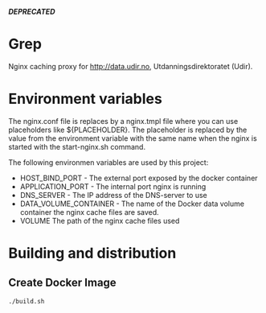 **_DEPRECATED_**

# Grep 

Nginx caching proxy for http://data.udir.no, Utdanningsdirektoratet (Udir).

# Environment variables
The nginx.conf file is replaces by a nginx.tmpl file where you can use placeholders like ${PLACEHOLDER}.
The placeholder is replaced by the value from the environment variable with the same name when the nginx is started with
the start-nginx.sh command.

The following environmen variables are used by this project:
* HOST_BIND_PORT - The external port exposed by the docker container
* APPLICATION_PORT - The internal port nginx is running
* DNS_SERVER - The IP address of the DNS-server to use
* DATA_VOLUME_CONTAINER - The name of the Docker data volume container the nginx cache files are saved.
* VOLUME The path of the nginx cache files used

# Building and distribution

## Create Docker Image
    ./build.sh
